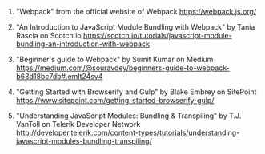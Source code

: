 

1. "Webpack" from the official website of Webpack
https://webpack.js.org/

2. "An Introduction to JavaScript Module Bundling with Webpack" by Tania Rascia on Scotch.io
https://scotch.io/tutorials/javascript-module-bundling-an-introduction-with-webpack

3. "Beginner's guide to Webpack" by Sumit Kumar on Medium
https://medium.com/@souravdey/beginners-guide-to-webpack-b63d18bc7db#.emlt24sv4

4. "Getting Started with Browserify and Gulp" by Blake Embrey on SitePoint
https://www.sitepoint.com/getting-started-browserify-gulp/

5. "Understanding JavaScript Modules: Bundling & Transpiling" by T.J. VanToll on Telerik Developer Network
http://developer.telerik.com/content-types/tutorials/understanding-javascript-modules-bundling-transpiling/